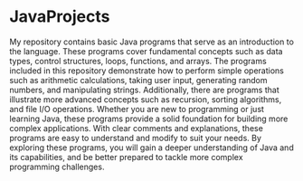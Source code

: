 # JavaProjects
My repository contains basic Java programs that serve as an introduction to the language. These programs cover fundamental concepts such as data types, control structures, loops, functions, and arrays.
The programs included in this repository demonstrate how to perform simple operations such as arithmetic calculations, taking user input, generating random numbers, and manipulating strings. Additionally, there are programs that illustrate more advanced concepts such as recursion, sorting algorithms, and file I/O operations.
Whether you are new to programming or just learning Java, these programs provide a solid foundation for building more complex applications. With clear comments and explanations, these programs are easy to understand and modify to suit your needs.
By exploring these programs, you will gain a deeper understanding of Java and its capabilities, and be better prepared to tackle more complex programming challenges.
